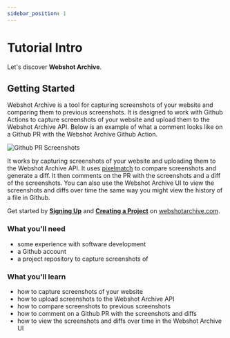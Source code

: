 ```yaml
---
sidebar_position: 1
---
```


# Tutorial Intro

Let's discover **Webshot Archive**.

## Getting Started

Webshot Archive is a tool for capturing screenshots of your website and comparing them to previous screenshots. It is designed to work with Github Actions to capture screenshots of your website and upload them to the Webshot Archive API. Below is an example of what a comment looks like on a Github PR with the Webshot Archive Github Action.

![Github PR Screenshots](/img/screenshots/gha-screenshot-compare.png)

It works by capturing screenshots of your website and uploading them to the Webshot Archive API. It uses [pixelmatch](https://github.com/mapbox/pixelmatch) to compare screenshots and generate a diff. It then comments on the PR with the screenshots and a diff of the screenshots. You can also use the Webshot Archive UI to view the screenshots and diffs over time the same way you might view the history of a file in Github.

Get started by [**Signing Up**](https://www.webshotarchive.com/account) and [**Creating a Project**](https://www.webshotarchive.com/projects) on [webshotarchive.com](https://www.webshotarchive.com).

### What you'll need

- some experience with software development
- a Github account
- a project repository to capture screenshots of

### What you'll learn

- how to capture screenshots of your website
- how to upload screenshots to the Webshot Archive API
- how to compare screenshots to previous screenshots
- how to comment on a Github PR with the screenshots and diffs
- how to view the screenshots and diffs over time in the Webshot Archive UI
